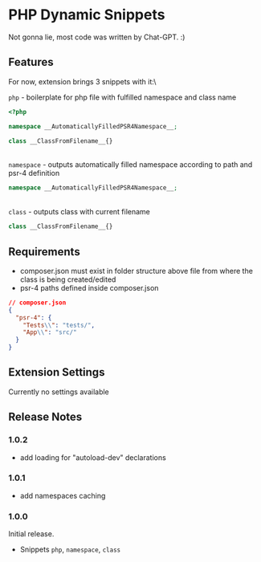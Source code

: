 # PHP Dynamic Snippets

Not gonna lie, most code was written by Chat-GPT. :)

## Features

For now, extension brings 3 snippets with it:\

`php` - boilerplate for php file with fulfilled namespace and class name

```php
<?php

namespace __AutomaticallyFilledPSR4Namespace__;

class __ClassFromFilename__{}
```

\
`namespace` - outputs automatically filled namespace according to path and psr-4 definition

```php
namespace __AutomaticallyFilledPSR4Namespace__;
```

\
`class` - outputs class with current filename

```php
class __ClassFromFilename__{}
```

## Requirements

- composer.json must exist in folder structure above file from where the class is being created/edited
- psr-4 paths defined inside composer.json

```json
// composer.json
{
  "psr-4": {
    "Tests\\": "tests/",
    "App\\": "src/"
  }
}
```

## Extension Settings

Currently no settings available

<!-- ## Known Issues

No known issues  -->

## Release Notes

### 1.0.2

- add loading for "autoload-dev" declarations

### 1.0.1

- add namespaces caching

### 1.0.0

Initial release.

- Snippets `php`, `namespace`, `class`
